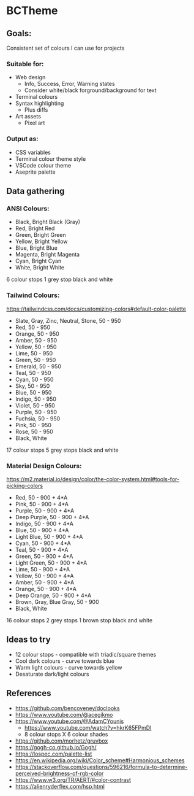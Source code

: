 # BCTheme

## Goals:

Consistent set of colours I can use for projects

### Suitable for:

- Web design
  - Info, Success, Error, Warning states
  - Consider white/black forground/background for text
- Terminal colours
- Syntax highlighting
  - Plus diffs
- Art assets
  - Pixel art

### Output as:

- CSS variables
- Terminal colour theme style
- VSCode colour theme
- Aseprite palette

## Data gathering

### ANSI Colours:

- Black, Bright Black (Gray)
- Red, Bright Red
- Green, Bright Green
- Yellow, Bright Yellow
- Blue, Bright Blue
- Magenta, Bright Magenta
- Cyan, Bright Cyan
- White, Bright White

6 colour stops
1 grey stop
black and white

### Tailwind Colours:

https://tailwindcss.com/docs/customizing-colors#default-color-palette

- Slate, Gray, Zinc, Neutral, Stone, 50 - 950
- Red, 50 - 950
- Orange, 50 - 950
- Amber, 50 - 950
- Yellow, 50 - 950
- Lime, 50 - 950
- Green, 50 - 950
- Emerald, 50 - 950
- Teal, 50 - 950
- Cyan, 50 - 950
- Sky, 50 - 950
- Blue, 50 - 950
- Indigo, 50 - 950
- Violet, 50 - 950
- Purple, 50 - 950
- Fuchsia, 50 - 950
- Pink, 50 - 950
- Rose, 50 - 950
- Black, White

17 colour stops
5 grey stops
black and white

### Material Design Colours:

https://m2.material.io/design/color/the-color-system.html#tools-for-picking-colors

- Red, 50 - 900 + 4\*A
- Pink, 50 - 900 + 4\*A
- Purple, 50 - 900 + 4\*A
- Deep Purple, 50 - 900 + 4\*A
- Indigo, 50 - 900 + 4\*A
- Blue, 50 - 900 + 4\*A
- Light Blue, 50 - 900 + 4\*A
- Cyan, 50 - 900 + 4\*A
- Teal, 50 - 900 + 4\*A
- Green, 50 - 900 + 4\*A
- Light Green, 50 - 900 + 4\*A
- Lime, 50 - 900 + 4\*A
- Yellow, 50 - 900 + 4\*A
- Amber, 50 - 900 + 4\*A
- Orange, 50 - 900 + 4\*A
- Deep Orange, 50 - 900 + 4\*A
- Brown, Gray, Blue Gray, 50 - 900
- Black, White

16 colour stops
2 grey stops
1 brown stop
black and white

## Ideas to try

- 12 colour stops - compatible with triadic/square themes
- Cool dark colours - curve towards blue
- Warm light colours - curve towards yellow
- Desaturate dark/light colours

## References

- https://github.com/bencoveney/doclooks
- https://www.youtube.com/@acegikmo
- https://www.youtube.com/@AdamCYounis
  - https://www.youtube.com/watch?v=hkrK65FPmDI
  - 8 colour stops X 6 colour shades
- https://github.com/morhetz/gruvbox
- https://gogh-co.github.io/Gogh/
- https://lospec.com/palette-list
- https://en.wikipedia.org/wiki/Color_scheme#Harmonious_schemes
- https://stackoverflow.com/questions/596216/formula-to-determine-perceived-brightness-of-rgb-color
- https://www.w3.org/TR/AERT/#color-contrast
- https://alienryderflex.com/hsp.html

